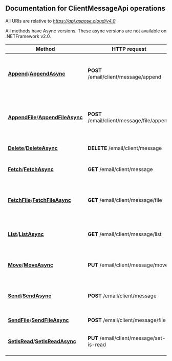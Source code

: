 
## Documentation for ClientMessageApi operations

All URIs are relative to *https://api.aspose.cloud/v4.0*

All methods have Async versions. These async versions are not available on .NETFramework v2.0.

Method | HTTP request | Description
------------- | ------------- | -------------
[**Append**](ClientMessageApi.md#Append)/[**AppendAsync**](ClientMessageApi.md#AppendAsync)| **POST** /email/client/message/append| Add email message to specified folder in email account.             
[**AppendFile**](ClientMessageApi.md#AppendFile)/[**AppendFileAsync**](ClientMessageApi.md#AppendFileAsync)| **POST** /email/client/message/file/append| Add email message from file to specified folder in email account.             
[**Delete**](ClientMessageApi.md#Delete)/[**DeleteAsync**](ClientMessageApi.md#DeleteAsync)| **DELETE** /email/client/message| Delete message.             
[**Fetch**](ClientMessageApi.md#Fetch)/[**FetchAsync**](ClientMessageApi.md#FetchAsync)| **GET** /email/client/message| Fetch message from email account             
[**FetchFile**](ClientMessageApi.md#FetchFile)/[**FetchFileAsync**](ClientMessageApi.md#FetchFileAsync)| **GET** /email/client/message/file| Fetch message as file from email account             
[**List**](ClientMessageApi.md#List)/[**ListAsync**](ClientMessageApi.md#ListAsync)| **GET** /email/client/message/list| Get messages from folder, filtered by query             
[**Move**](ClientMessageApi.md#Move)/[**MoveAsync**](ClientMessageApi.md#MoveAsync)| **PUT** /email/client/message/move| Move message to another folder.             
[**Send**](ClientMessageApi.md#Send)/[**SendAsync**](ClientMessageApi.md#SendAsync)| **POST** /email/client/message| Send an email specified by model in request.             
[**SendFile**](ClientMessageApi.md#SendFile)/[**SendFileAsync**](ClientMessageApi.md#SendFileAsync)| **POST** /email/client/message/file| Send an email file.             
[**SetIsRead**](ClientMessageApi.md#SetIsRead)/[**SetIsReadAsync**](ClientMessageApi.md#SetIsReadAsync)| **PUT** /email/client/message/set-is-read| Mark message as read or unread.             

